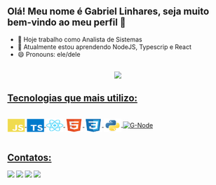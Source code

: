 ## Olá! Meu nome é Gabriel Linhares, seja muito bem-vindo ao meu perfil 🤩


- 🔭 Hoje trabalho como Analista de Sistemas
- 🌱 Atualmente estou aprendendo NodeJS, Typescrip e React
- 😄 Pronouns: ele/dele 
 <br/> 
 
<div align="center">
<a href="https://github.com/gabriellvicthor">
<img height="150em" src="https://github-readme-stats.vercel.app/api?username=gabriellvicthor&show_icons=true&theme=dark&include_all_commits=true&count_private=true"/>
</div>

  ## Tecnologias que mais utilizo:
<div style="display: inline_block"><br>
  <img align="center" alt="G-Js" height="30" width="40" src="https://raw.githubusercontent.com/devicons/devicon/master/icons/javascript/javascript-plain.svg">
  <img align="center" alt="G-Ts" height="30" width="40" src="https://raw.githubusercontent.com/devicons/devicon/master/icons/typescript/typescript-plain.svg">
  <img align="center" alt="G-React" height="30" width="40" src="https://raw.githubusercontent.com/devicons/devicon/master/icons/react/react-original.svg">
  <img align="center" alt="G-HTML" height="30" width="40" src="https://raw.githubusercontent.com/devicons/devicon/master/icons/html5/html5-original.svg">
  <img align="center" alt="G-CSS" height="30" width="40" src="https://raw.githubusercontent.com/devicons/devicon/master/icons/css3/css3-original.svg">
  <img align="center" alt="G-Python" height="30" width="40" src="https://raw.githubusercontent.com/devicons/devicon/master/icons/python/python-original.svg">
  <img align="center" alt="G-Node" height="30" width="80" src="https://img.shields.io/badge/Node.js-43853D?style=for-the-badge&logo=node.js&logoColor=white">
</div><br/>

## Contatos:

<div> 
    <a href="https://instagram.com/gabriellvicthor" target="_blank"><img src="https://img.shields.io/badge/-Instagram-%23E4405F?style=for-the-badge&logo=instagram&logoColor=white" target="_blank"></a>
     <a href = "mailto:gabriellvicthor.melo@gmail.com"><img src="https://img.shields.io/badge/-Gmail-%23333?style=for-the-badge&logo=gmail&logoColor=white"   target="_blank"></a>
    <a href="https://www.linkedin.com/in/gabriellinhares" target="_blank"><img src="https://img.shields.io/badge/-LinkedIn-%230077B5?style=for-the-badge&logo=linkedin&logoColor=white" target="_blank"></a> 
    <a href="https://contate.me/gabriellvicthor" target="_blank"><img src="https://img.shields.io/badge/WhatsApp-25D366?style=for-the-badge&logo=whatsapp&logoColor=white" target="_blank"></a>
</div>
